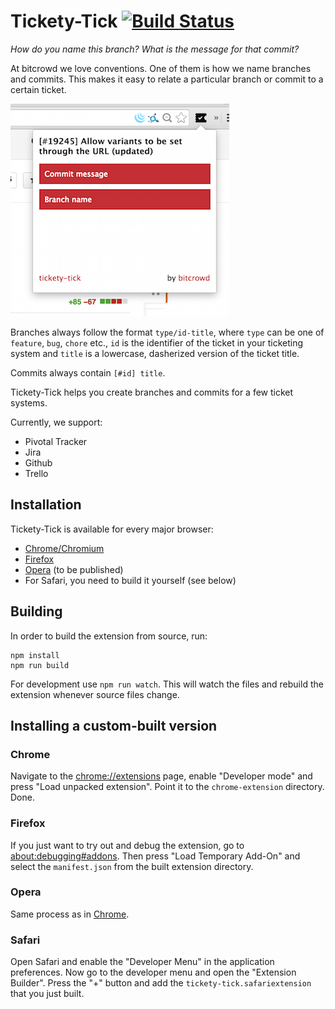 # Tickety-Tick [![Build Status](https://travis-ci.org/bitcrowd/tickety-tick.svg?branch=master)](https://travis-ci.org/bitcrowd/tickety-tick)

*How do you name this branch? What is the message for that commit?*

At bitcrowd we love conventions. One of them is how we name branches and
commits. This makes it easy to relate a particular branch or commit to a
certain ticket.

![screenshot](./screenshot.png)

Branches always follow the format `type/id-title`, where `type` can be one of
`feature`, `bug`, `chore` etc., `id` is the identifier of the ticket in your
ticketing system and `title` is a lowercase, dasherized version of the ticket
title.

Commits always contain `[#id] title`.

Tickety-Tick helps you create branches and commits for a few ticket systems.

Currently, we support:

- Pivotal Tracker
- Jira
- Github
- Trello

## Installation

Tickety-Tick is available for every major browser:

- [Chrome/Chromium](https://chrome.google.com/webstore/detail/ciakolhgmfijpjbpcofoalfjiladihbg)
- [Firefox](https://addons.mozilla.org/de/firefox/addon/tickety-tick/)
- [Opera](https://addons.opera.com/en/extensions/???) (to be published)
- For Safari, you need to build it yourself (see below)

## Building

In order to build the extension from source, run:

```
npm install
npm run build
```

For development use `npm run watch`. This will watch the files and rebuild the
extension whenever source files change.

## Installing a custom-built version

### Chrome

Navigate to the [chrome://extensions](chrome://extensions) page, enable
"Developer mode" and press "Load unpacked extension". Point it to the
`chrome-extension` directory. Done.

### Firefox

If you just want to try out and debug the extension, go to
[about:debugging#addons](about:debugging#addons). Then press "Load Temporary
Add-On" and select the `manifest.json` from the built extension directory.

### Opera

Same process as in [Chrome](#chrome).

### Safari

Open Safari and enable the "Developer Menu" in the application preferences. Now
go to the developer menu and open the "Extension Builder". Press the "+" button
and add the `tickety-tick.safariextension` that you just built.
